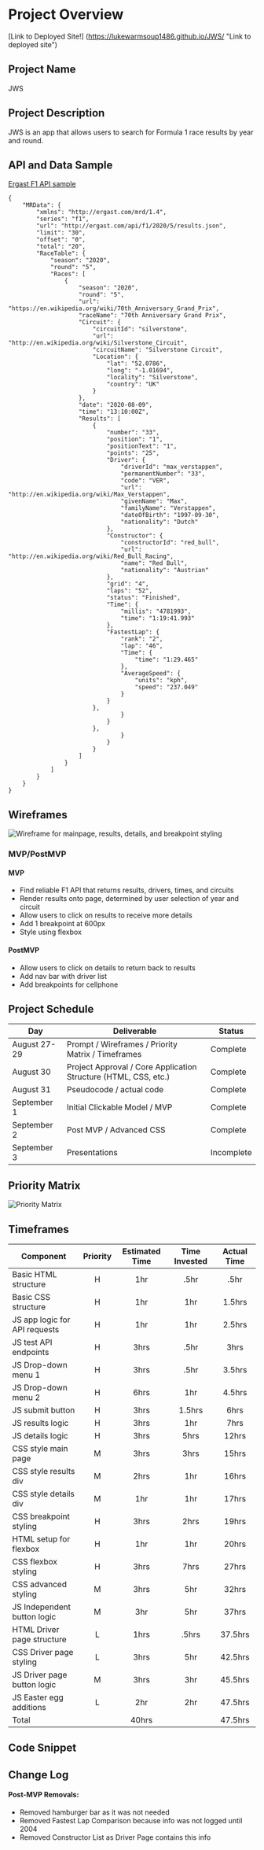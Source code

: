 # Project Overview

[Link to Deployed Site!] (https://lukewarmsoup1486.github.io/JWS/ "Link to deployed site")

## Project Name

JWS

## Project Description

JWS is an app that allows users to search for Formula 1 race results by year and round.

## API and Data Sample

[Ergast F1 API sample](http://ergast.com/api/f1/2020/5/results "Ergast F1 API")

```
{
    "MRData": {
        "xmlns": "http://ergast.com/mrd/1.4",
        "series": "f1",
        "url": "http://ergast.com/api/f1/2020/5/results.json",
        "limit": "30",
        "offset": "0",
        "total": "20",
        "RaceTable": {
            "season": "2020",
            "round": "5",
            "Races": [
                {
                    "season": "2020",
                    "round": "5",
                    "url": "https://en.wikipedia.org/wiki/70th_Anniversary_Grand_Prix",
                    "raceName": "70th Anniversary Grand Prix",
                    "Circuit": {
                        "circuitId": "silverstone",
                        "url": "http://en.wikipedia.org/wiki/Silverstone_Circuit",
                        "circuitName": "Silverstone Circuit",
                        "Location": {
                            "lat": "52.0786",
                            "long": "-1.01694",
                            "locality": "Silverstone",
                            "country": "UK"
                        }
                    },
                    "date": "2020-08-09",
                    "time": "13:10:00Z",
                    "Results": [
                        {
                            "number": "33",
                            "position": "1",
                            "positionText": "1",
                            "points": "25",
                            "Driver": {
                                "driverId": "max_verstappen",
                                "permanentNumber": "33",
                                "code": "VER",
                                "url": "http://en.wikipedia.org/wiki/Max_Verstappen",
                                "givenName": "Max",
                                "familyName": "Verstappen",
                                "dateOfBirth": "1997-09-30",
                                "nationality": "Dutch"
                            },
                            "Constructor": {
                                "constructorId": "red_bull",
                                "url": "http://en.wikipedia.org/wiki/Red_Bull_Racing",
                                "name": "Red Bull",
                                "nationality": "Austrian"
                            },
                            "grid": "4",
                            "laps": "52",
                            "status": "Finished",
                            "Time": {
                                "millis": "4781993",
                                "time": "1:19:41.993"
                            },
                            "FastestLap": {
                                "rank": "2",
                                "lap": "46",
                                "Time": {
                                    "time": "1:29.465"
                                },
                                "AverageSpeed": {
                                    "units": "kph",
                                    "speed": "237.049"
                                }
                            }
                        },
                                }
                            }
                        },
                                }
                            }
                        }
                    ]
                }
            ]
        }
    }
}
```
## Wireframes

![Wireframe for mainpage, results, details, and breakpoint styling](https://i.imgur.com/znXqaWa.jpg "Wireframes for mainpage, results, and details, plus breakpoint styling.")

### MVP/PostMVP

#### MVP 

- Find reliable F1 API that returns results, drivers, times, and circuits
- Render results onto page, determined by user selection of year and circuit 
- Allow users to click on results to receive more details
- Add 1 breakpoint at 600px
- Style using flexbox

#### PostMVP  

- Allow users to click on details to return back to results
- Add nav bar with driver list
- Add breakpoints for cellphone

## Project Schedule

|  Day | Deliverable | Status
|---|---| ---|
|August 27-29| Prompt / Wireframes / Priority Matrix / Timeframes | Complete
|August 30| Project Approval / Core Application Structure (HTML, CSS, etc.) | Complete
|August 31| Pseudocode / actual code | Complete
|September 1| Initial Clickable Model / MVP  | Complete
|September 2| Post MVP / Advanced CSS | Complete
|September 3| Presentations | Incomplete

## Priority Matrix

![Priority Matrix](https://i.imgur.com/kQu5W4E.jpg "Priority Matrix")

## Timeframes

| Component | Priority | Estimated Time | Time Invested | Actual Time |
| --- | :---: |  :---: | :---: | :---: |
| Basic HTML structure | H | 1hr | .5hr | .5hr |
| Basic CSS structure | H | 1hr | 1hr | 1.5hrs |
| JS app logic for API requests | H | 1hr | 1hr | 2.5hrs |
| JS test API endpoints | H | 3hrs| .5hr | 3hrs |
| JS Drop-down menu 1  | H | 3hrs| .5hr | 3.5hrs |
| JS Drop-down menu 2 | H | 6hrs| 1hr | 4.5hrs |
| JS submit button | H | 3hrs | 1.5hrs | 6hrs |
| JS results logic | H | 3hrs | 1hr | 7hrs |
| JS details logic | H | 3hrs | 5hrs | 12hrs |
| CSS style main page  | M | 3hrs | 3hrs | 15hrs |
| CSS style results div | M | 2hrs | 1hr | 16hrs |
| CSS style details div | M | 1hr | 1hr | 17hrs |
| CSS breakpoint styling | H | 3hrs | 2hrs | 19hrs |
| HTML setup for flexbox | H | 1hr | 1hr | 20hrs |
| CSS flexbox styling | H | 3hrs | 7hrs | 27hrs |
| CSS advanced styling | M | 3hrs | 5hr | 32hrs |
| JS Independent button logic | M | 3hr | 5hr | 37hrs |
| HTML Driver page structure | L | 1hrs | .5hrs | 37.5hrs |
| CSS Driver page styling | L | 3hrs | 5hr | 42.5hrs |
| JS Driver page button logic | M | 3hrs | 3hr | 45.5hrs |
| JS Easter egg additions | L | 2hr | 2hr | 47.5hrs |
| Total |  | 40hrs |  | 47.5hrs |


## Code Snippet

## Change Log

#### Post-MVP Removals:
- Removed hamburger bar as it was not needed
- Removed Fastest Lap Comparison because info was not logged until 2004
- Removed Constructor List as Driver Page contains this info